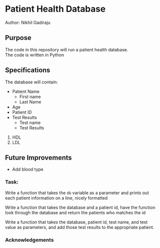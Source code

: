 # Patient Health Database

Author: Nikhil Gadiraju

## Purpose
The code in this repository will run a patient health database.  
The code is written in Python

## Specifications
The database will contain: 
* Patient Name
    * First name
    * Last Name
* Age
* Patient ID
* Test Results
  * Test name
  * Test Results
1. HDL
2. LDL

## Future Improvements
* Add blood type

### Task: 
Write a function that takes the `db` variable as a parameter and prints out
each patient information on a line, nicely formatted

Write a function that takes the database and a patient id, have the function
look through the database and return the patients who matches the id

Write a function that takes the database, patient id, test name, and test 
value as parameters, and add those test results to the appropriate patient.
### Acknowledgements
